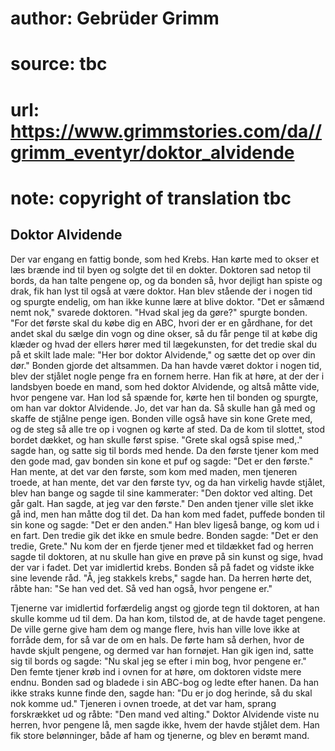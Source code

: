 # author: Gebrüder Grimm
# source: tbc
# url: https://www.grimmstories.com/da//grimm_eventyr/doktor_alvidende
# note: copyright of translation tbc

## Doktor Alvidende 

Der var engang en fattig bonde, som hed Krebs. Han kørte med to okser et
læs brænde ind til byen og solgte det til en dokter. Doktoren sad netop
til bords, da han talte pengene op, og da bonden så, hvor dejligt han
spiste og drak, fik han lyst til også at være doktor. Han blev stående
der i nogen tid og spurgte endelig, om han ikke kunne lære at blive
doktor. "Det er såmænd nemt nok," svarede doktoren. "Hvad skal jeg da
gøre?" spurgte bonden. "For det første skal du købe dig en ABC, hvori
der er en gårdhane, for det andet skal du sælge din vogn og dine okser,
så du får penge til at købe dig klæder og hvad der ellers hører med til
lægekunsten, for det tredie skal du på et skilt lade male: "Her bor
doktor Alvidende," og sætte det op over din dør." Bonden gjorde det
altsammen. Da han havde været doktor i nogen tid, blev der stjålet nogle
penge fra en fornem herre. Han fik at høre, at der der i landsbyen boede
en mand, som hed doktor Alvidende, og altså måtte vide, hvor pengene
var. Han lod så spænde for, kørte hen til bonden og spurgte, om han var
doktor Alvidende. Jo, det var han da. Så skulle han gå med og skaffe de
stjålne penge igen. Bonden ville også have sin kone Grete med, og de
steg så alle tre op i vognen og kørte af sted. Da de kom til slottet,
stod bordet dækket, og han skulle først spise. "Grete skal også spise
med,." sagde han, og satte sig til bords med hende. Da den første
tjener kom med den gode mad, gav bonden sin kone et puf og sagde: "Det
er den første." Han mente, at det var den første, som kom med maden,
men tjeneren troede, at han mente, det var den første tyv, og da han
virkelig havde stjålet, blev han bange og sagde til sine kammerater:
"Den doktor ved alting. Det går galt. Han sagde, at jeg var den
første." Den anden tjener ville slet ikke gå ind, men han måtte dog til
det. Da han kom med fadet, puffede bonden til sin kone og sagde: "Det
er den anden." Han blev ligeså bange, og kom ud i en fart. Den tredie
gik det ikke en smule bedre. Bonden sagde: "Det er den tredie, Grete."
Nu kom der en fjerde tjener med et tildækket fad og herren sagde til
doktoren, at nu skulle han give en prøve på sin kunst og sige, hvad der
var i fadet. Det var imidlertid krebs. Bonden så på fadet og vidste ikke
sine levende råd. "Å, jeg stakkels krebs," sagde han. Da herren hørte
det, råbte han: "Se han ved det. Så ved han også, hvor pengene er."

Tjenerne var imidlertid forfærdelig angst og gjorde tegn til doktoren,
at han skulle komme ud til dem. Da han kom, tilstod de, at de havde
taget pengene. De ville gerne give ham dem og mange flere, hvis han
ville love ikke at forråde dem, for så var de om en hals. De førte ham
så derhen, hvor de havde skjult pengene, og dermed var han fornøjet. Han
gik igen ind, satte sig til bords og sagde: "Nu skal jeg se efter i min
bog, hvor pengene er." Den femte tjener krøb ind i ovnen for at høre,
om doktoren vidste mere endnu. Bonden sad og bladede i sin ABC-bog og
ledte efter hanen. Da han ikke straks kunne finde den, sagde han: "Du
er jo dog herinde, så du skal nok komme ud." Tjeneren i ovnen troede,
at det var ham, sprang forskrækket ud og råbte: "Den mand ved alting."
Doktor Alvidende viste nu herren, hvor pengene lå, men sagde ikke, hvem
der havde stjålet dem. Han fik store belønninger, både af ham og
tjenerne, og blev en berømt mand.
